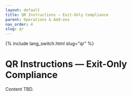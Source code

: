 ```yaml
---
layout: default
title: QR Instructions — Exit-Only Compliance
parent: Operations & Add-ons
nav_order: 4
slug: qr
---
```


{% include lang_switch.html slug="qr" %}

# QR Instructions — Exit-Only Compliance

Content TBD.
